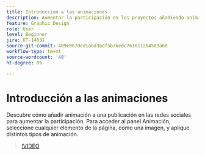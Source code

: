 ```yaml
---
title: Introducción a las animaciones
description: Aumentar la participación en los proyectos añadiendo animación
feature: Graphic Design
role: User
level: Beginner
jira: KT-14831
source-git-commit: 409e067ded1abd3bdf5b7bedc7616112b4589a60
workflow-type: tm+mt
source-wordcount: '48'
ht-degree: 0%

---
```


# Introducción a las animaciones

Descubre cómo añadir animación a una publicación en las redes sociales para aumentar la participación. Para acceder al panel Animación, seleccione cualquier elemento de la página, como una imagen, y aplique distintos tipos de animación.

>[!VIDEO](https://video.tv.adobe.com/v/3426975?quality=12&learn=on&hidetitle=true)
